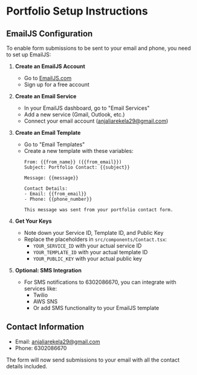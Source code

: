 # Portfolio Setup Instructions

## EmailJS Configuration

To enable form submissions to be sent to your email and phone, you need to set up EmailJS:

1. **Create an EmailJS Account**
   - Go to [EmailJS.com](https://www.emailjs.com/)
   - Sign up for a free account

2. **Create an Email Service**
   - In your EmailJS dashboard, go to "Email Services"
   - Add a new service (Gmail, Outlook, etc.)
   - Connect your email account (anjaliarekela29@gmail.com)

3. **Create an Email Template**
   - Go to "Email Templates"
   - Create a new template with these variables:
     ```
     From: {{from_name}} ({{from_email}})
     Subject: Portfolio Contact: {{subject}}
     
     Message: {{message}}
     
     Contact Details:
     - Email: {{from_email}}
     - Phone: {{phone_number}}
     
     This message was sent from your portfolio contact form.
     ```

4. **Get Your Keys**
   - Note down your Service ID, Template ID, and Public Key
   - Replace the placeholders in `src/components/Contact.tsx`:
     - `YOUR_SERVICE_ID` with your actual service ID
     - `YOUR_TEMPLATE_ID` with your actual template ID  
     - `YOUR_PUBLIC_KEY` with your actual public key

5. **Optional: SMS Integration**
   - For SMS notifications to 6302086670, you can integrate with services like:
     - Twilio
     - AWS SNS
     - Or add SMS functionality to your EmailJS template

## Contact Information
- Email: anjaliarekela29@gmail.com
- Phone: 6302086670

The form will now send submissions to your email with all the contact details included.